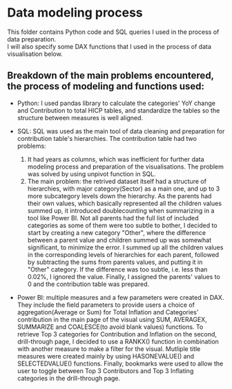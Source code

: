 # Data modeling process
This folder contains Python code and SQL queries I used in the process of data preparation.  
I will also specify some DAX functions that I used in the process of data visualisation below.

## Breakdown of the main problems encountered, the process of modeling and functions used:
- Python: I used pandas library to calculate the categories' YoY change and Contribution to total HICP tables, and standardize the tables so the structure between measures is well aligned.
    
- SQL: SQL was used as the main tool of data cleaning and preparation for contribution table's hierarchies. The contribution table had two problems:
  1. It had years as columns, which was inefficient for further data modeling process and preparation of the visualisations. The problem was solved by using unpivot function in SQL.
  2. The main problem: the retrived dataset itself had a structure of hierarchies, with major category(Sector) as a main one, and up to 3 more subcategory levels down the hierarchy.
  As the parents had their own values, which basically represented all the children values summed up, it introduced doublecounting when summarizing in a tool like Power BI.
  Not all parents had the full list of included categories as some of them were too subtle to bother, I decided
  to start by creating a new category "Other", where the difference between a parent value and children summed up was somewhat significant, to minimize the error.
  I summed up all the children values in the corresponding levels of hierarchies for each parent, followed by subtracting the sums from parents values, and putting it in "Other" category.
  If the difference was too subtle, i.e. less than 0.02%, I ignored the value. Finally, I assigned the parents' values to 0 and the contribution table was prepared.
  
- Power BI: multiple measures and a few parameters were created in DAX. They include the field parameters to provide users a choice of aggregation(Average or Sum) for Total Inflation and Categories' contribution in
  the main page of the visual using SUM, AVERAGEX, SUMMARIZE and COALESCE(to avoid blank values) functions. To retrieve Top 3 categories for Contribution and Inflation on the second, drill-through page, I decided to use
  a RANKX() function in combination with another measure to make a filter for the visual. Mutliple title measures were created mainly by using HASONEVALUE() and SELECTEDVALUE() functions. Finally,
  bookmarks were used to allow the user to toggle between Top 3 Contributors and Top 3 Inflating categories in the drill-through page.  
